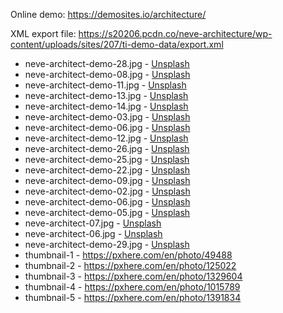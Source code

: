 Online demo: https://demosites.io/architecture/

XML export file: https://s20206.pcdn.co/neve-architecture/wp-content/uploads/sites/207/ti-demo-data/export.xml

- neve-architect-demo-28.jpg - [Unsplash](https://unsplash.com/photos/besqApq3fxs)
- neve-architect-demo-08.jpg - [Unsplash](https://unsplash.com/photos/xXrrdZBvliI)
- neve-architect-demo-11.jpg - [Unsplash](https://unsplash.com/photos/vdsvM7GVYuQ)
- neve-architect-demo-13.jpg - [Unsplash](https://unsplash.com/photos/UPEE0EbfrPM)
- neve-architect-demo-14.jpg - [Unsplash](https://unsplash.com/photos/aKij95Mmus8)
- neve-architect-demo-03.jpg - [Unsplash](https://unsplash.com/photos/D-8XODEIr_s)
- neve-architect-demo-06.jpg - [Unsplash](https://unsplash.com/photos/VNBDK9z_eWw)
- neve-architect-demo-12.jpg - [Unsplash](https://unsplash.com/photos/u4-NB9dEsH8)
- neve-architect-demo-26.jpg - [Unsplash](https://unsplash.com/photos/ym--mSBZ0ro)
- neve-architect-demo-25.jpg - [Unsplash](https://unsplash.com/photos/OhKElOkQ3RE)
- neve-architect-demo-22.jpg - [Unsplash](https://unsplash.com/photos/2ecH5Lw3zSk)
- neve-architect-demo-09.jpg - [Unsplash](https://unsplash.com/photos/kUdbEEMcRwE)
- neve-architect-demo-02.jpg - [Unsplash](https://unsplash.com/photos/eLOwnWvK9Fk)
- neve-architect-demo-06.jpg - [Unsplash](https://unsplash.com/photos/VNBDK9z_eWw)
- neve-architect-demo-05.jpg - [Unsplash](https://unsplash.com/photos/wUa5QIuKnno)
- neve-architect-07.jpg - [Unsplash](https://unsplash.com/photos/yFV39g6AZ5o)
- neve-architect-06.jpg - [Unsplash](https://unsplash.com/photos/_aN6zIDRLfQ)
- neve-architect-demo-29.jpg - [Unsplash](https://unsplash.com/photos/YMPUJexvNa8)
- thumbnail-1 - https://pxhere.com/en/photo/49488
- thumbnail-2 - https://pxhere.com/en/photo/125022
- thumbnail-3 - https://pxhere.com/en/photo/1329604
- thumbnail-4 - https://pxhere.com/en/photo/1015789
- thumbnail-5 - https://pxhere.com/en/photo/1391834
